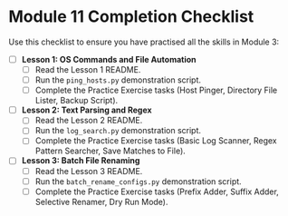 # Module 11 Completion Checklist

Use this checklist to ensure you have practised all the skills in Module 3:

- [ ] **Lesson 1: OS Commands and File Automation**
  - [ ] Read the Lesson 1 README.
  - [ ] Run the `ping_hosts.py` demonstration script.
  - [ ] Complete the Practice Exercise tasks (Host Pinger, Directory File Lister, Backup Script).

- [ ] **Lesson 2: Text Parsing and Regex**
  - [ ] Read the Lesson 2 README.
  - [ ] Run the `log_search.py` demonstration script.
  - [ ] Complete the Practice Exercise tasks (Basic Log Scanner, Regex Pattern Searcher, Save Matches to File).

- [ ] **Lesson 3: Batch File Renaming**
  - [ ] Read the Lesson 3 README.
  - [ ] Run the `batch_rename_configs.py` demonstration script.
  - [ ] Complete the Practice Exercise tasks (Prefix Adder, Suffix Adder, Selective Renamer, Dry Run Mode).
